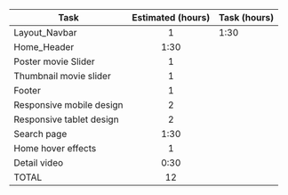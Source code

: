 | Task                     | Estimated (hours) | Task (hours) |
| ------------------------ | :---------------: | ------------ |
| Layout_Navbar            |         1         | 1:30         |
| Home_Header              |       1:30        |              |
| Poster movie Slider      |         1         |              |
| Thumbnail movie slider   |         1         |              |
| Footer                   |         1         |              |
| Responsive mobile design |         2         |              |
| Responsive tablet design |         2         |              |
| Search page              |       1:30        |              |
| Home hover effects       |         1         |              |
| Detail video             |       0:30        |              |
| TOTAL                    |        12         |              |
